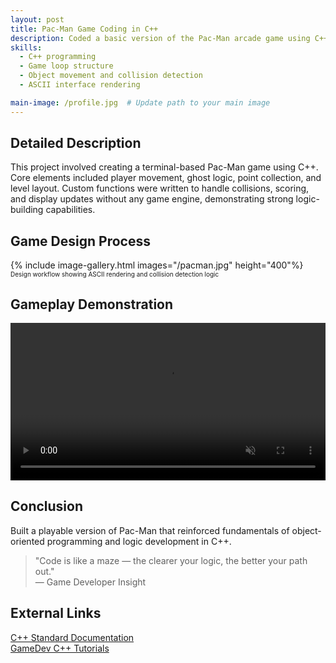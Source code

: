 ```yaml
---
layout: post
title: Pac-Man Game Coding in C++
description: Coded a basic version of the Pac-Man arcade game using C++, implementing movement, scoring, and game logic manually.
skills: 
  - C++ programming
  - Game loop structure
  - Object movement and collision detection
  - ASCII interface rendering

main-image: /profile.jpg  # Update path to your main image
---
```


## Detailed Description
This project involved creating a terminal-based Pac-Man game using C++. Core elements included player movement, ghost logic, point collection, and level layout. Custom functions were written to handle collisions, scoring, and display updates without any game engine, demonstrating strong logic-building capabilities.

## Game Design Process
{% include image-gallery.html images="/pacman.jpg" height="400"%}
<span style="font-size: 10px">Design workflow showing ASCII rendering and collision detection logic</span>  

## Gameplay Demonstration
<video autoplay loop muted playsinline controls width="100%">
  <source src="/_projects/pacman-game/pictures/gameplay.mp4" type="video/mp4">
  Your browser does not support the video tag.
</video>

## Conclusion
Built a playable version of Pac-Man that reinforced fundamentals of object-oriented programming and logic development in C++.

> "Code is like a maze — the clearer your logic, the better your path out."  
> — Game Developer Insight

## External Links
[C++ Standard Documentation](https://en.cppreference.com/w/)  
[GameDev C++ Tutorials](https://www.learncpp.com/)
